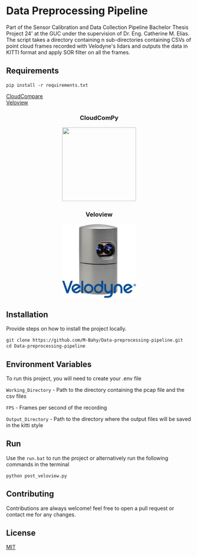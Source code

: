 # Data Preprocessing Pipeline

Part of the Sensor Calibration and Data Collection Pipeline Bachelor Thesis Project 24' at the GUC under the supervision of Dr. Eng. Catherine M. Elias. <br/>
The script takes a directory containing n sub-directories containing CSVs of point cloud frames recorded with Velodyne's lidars and outputs the data in KITTI format and apply SOR filter on all the frames.

## Requirements

```
pip install -r requirements.txt
```
[CloudCompare](https://www.danielgm.net/cc/) <br/>
[Veloview](https://www.paraview.org/veloview/#download)
<h3 align="center">CloudComPy</h3>
<p align="center">
  <img src="https://res.cloudinary.com/canonical/image/fetch/f_auto,q_auto,fl_sanitize,w_60,h_60/https://dashboard.snapcraft.io/site_media/appmedia/2017/02/icon_19.png" width="200" height="200" />
</p>
<h3 align="center">Veloview</h3>
<p align="center">
  <img src="https://raw.githubusercontent.com/Kitware/VeloView/master/Application/Icons/logo.png" width="200" height="200" />
</p>


## Installation

Provide steps on how to install the project locally.

```
git clone https://github.com/M-Bahy/Data-preprocessing-pipeline.git
cd Data-preprocessing-pipeline
```

## Environment Variables

To run this project, you will need to create your .env file

`Working_Directory` - Path to the directory containing the pcap file and the csv files

`FPS` - Frames per second of the recording

`Output_Directory` - Path to the directory where the output files will be saved in the kitti style

## Run

Use the `run.bat` to run the project or alternatively run the following commands in the terminal

```
python post_veloview.py
```

## Contributing

Contributions are always welcome! feel free to open a pull request or contact me for any changes.

## License

[MIT](https://choosealicense.com/licenses/mit/)